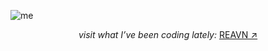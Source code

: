 ![me](https://github.com/user-attachments/assets/253eda6f-4e6c-4e53-a5ca-e4d24218b764)

<p align="center"> <i> visit what I’ve been coding lately: </i> <a href="https://polyglotparrot.github.io/jump/" target="_blank" rel="noopener noreferrer">REAVN ↗</a> </p>
















  



